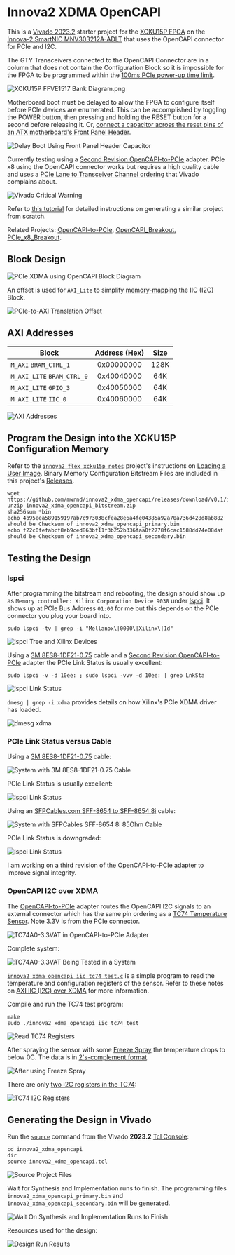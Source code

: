 # Innova2 XDMA OpenCAPI

This is a [Vivado 2023.2](https://www.xilinx.com/support/download/index.html/content/xilinx/en/downloadNav/vivado-design-tools/2023-2.html) starter project for the [XCKU15P FPGA](https://www.xilinx.com/products/silicon-devices/fpga/kintex-ultrascale-plus.html) on the [Innova-2 SmartNIC MNV303212A-ADLT](https://www.nvidia.com/en-us/networking/ethernet/innova-2-flex/) that uses the OpenCAPI connector for PCIe and I2C.

The GTY Transceivers connected to the OpenCAPI Connector are in a column that does not contain the Configuration Block so it is impossible for the FPGA to be programmed within the [100ms PCIe power-up time limit](https://pcisig.com/specifications/ecr_ecn_process?speclib=100+ms).

![XCKU15P FFVE1517 Bank Diagram.png](img/XCKU15P_FFVE1517_Bank_Diagram.png)

Motherboard boot must be delayed to allow the FPGA to configure itself before PCIe devices are enumerated. This can be accomplished by toggling the POWER button, then pressing and holding the RESET button for a second before releasing it. Or, [connect a capacitor across the reset pins of an ATX motherboard's Front Panel Header](https://github.com/mwrnd/ATX_Boot_Delay).

![Delay Boot Using Front Panel Header Capacitor](img/Delay_Boot_Using_FrontPanelHeader_Capacitor.jpg)

Currently testing using a [Second Revision OpenCAPI-to-PCIe](https://github.com/mwrnd/OpenCAPI-to-PCIe/releases/tag/v0.2-alpha) adapter. PCIe x8 using the OpenCAPI connector works but requires a high quality cable and uses a [PCIe Lane to Transceiver Channel ordering](compile.tcl#L20) that Vivado complains about.

![Vivado Critical Warning](img/Overriding_Physical_Property_Critical_Warning_Message.png)

Refer to [this tutorial](https://github.com/mwrnd/notes/tree/main/Vivado_XDMA_DDR4_Tutorial) for detailed instructions on generating a similar project from scratch.

Related Projects: [OpenCAPI-to-PCIe](https://github.com/mwrnd/OpenCAPI-to-PCIe), [OpenCAPI_Breakout](https://github.com/mwrnd/OpenCAPI_Breakout), [PCIe_x8_Breakout](https://github.com/mwrnd/PCIe_x8_Breakout).




## Block Design

![PCIe XDMA using OpenCAPI Block Diagram](img/innova2_xdma_opencapi_Block_Diagram.png)

An offset is used for `AXI_Lite` to simplify [memory-mapping](https://manpages.ubuntu.com/manpages/focal/en/man2/mmap.2.html) the IIC (I2C) Block.

![PCIe-to-AXI Translation Offset](img/PCIe-AXI_Translation.png)




## AXI Addresses

| Block                      | Address (Hex) | Size   |
| -------------------------- |:-------------:| :----: |
| `M_AXI` `BRAM_CTRL_1`      |  0x00000000   |  128K  |
| `M_AXI_LITE` `BRAM_CTRL_0` |  0x40040000   |   64K  |
| `M_AXI_LITE` `GPIO_3`      |  0x40050000   |   64K  |
| `M_AXI_LITE` `IIC_0`       |  0x40060000   |   64K  |

![AXI Addresses](img/innova2_xdma_opencapi_AXI_Addresses.png)




## Program the Design into the XCKU15P Configuration Memory

Refer to the [`innova2_flex_xcku15p_notes`](https://github.com/mwrnd/innova2_flex_xcku15p_notes) project's instructions on [Loading a User Image](https://github.com/mwrnd/innova2_flex_xcku15p_notes/#loading-a-user-image). Binary Memory Configuration Bitstream Files are included in this project's [Releases](https://github.com/mwrnd/innova2_xdma_opencapi/releases).

```
wget https://github.com/mwrnd/innova2_xdma_opencapi/releases/download/v0.1/innova2_xdma_opencapi_bitstream.zip
unzip innova2_xdma_opencapi_bitstream.zip
sha256sum *bin
echo 4b95eea589159197ab7c973038cfea28e6a4fe04385a92a70a736d428d8ab882 should be Checksum of innova2_xdma_opencapi_primary.bin
echo f22c0fefabcf8eb9ced863bf11f3b252b336faa0f2778f6cac1588dd74e08daf should be Checksum of innova2_xdma_opencapi_secondary.bin
```




## Testing the Design

### lspci

After programming the bitstream and rebooting, the design should show up as `Memory controller: Xilinx Corporation Device 9038` under [lspci](https://manpages.ubuntu.com/manpages/jammy/man8/lspci.8.html). It shows up at PCIe Bus Address `01:00` for me but this depends on the PCIe connector you plug your board into.
```
sudo lspci -tv | grep -i "Mellanox\|0000\|Xilinx\|1d"
```

![lspci Tree and Xilinx Devices](img/lspci_tvv_XDMA_OpenCAPI.png)

Using a [3M 8ES8-1DF21-0.75](https://www.trustedparts.com/en/search/8ES8-1DF21-0.75) cable and a [Second Revision OpenCAPI-to-PCIe](https://github.com/mwrnd/OpenCAPI-to-PCIe/releases/tag/v0.2-alpha) adapter the PCIe Link Status is usually excellent:
```
sudo lspci -v -d 10ee: ; sudo lspci -vvv -d 10ee: | grep LnkSta
```

![lspci Link Status](img/lspci_XDMA_OpenCAPI_x8_with_3M_8ES8-1DF21-0.75_Cable.png)

`dmesg | grep -i xdma` provides details on how Xilinx's PCIe XDMA driver has loaded.

![dmesg xdma](img/dmesg_xdma.jpg)




### PCIe Link Status versus Cable

Using a [3M 8ES8-1DF21-0.75](https://www.trustedparts.com/en/search/8ES8-1DF21-0.75) cable:

![System with 3M 8ES8-1DF21-0.75 Cable](img/innova2_xdma_opencapi_with_3M_8ES8-1DF21-0.75_Cable.jpg)

PCIe Link Status is usually excellent:

![lspci Link Status](img/lspci_XDMA_OpenCAPI_x8_with_3M_8ES8-1DF21-0.75_Cable.png)

Using an [SFPCables.com SFF-8654 to SFF-8654 8i](https://www.sfpcables.com/24g-internal-slimsas-sff-8654-to-sff-8654-8i-cable-straight-to-90-degree-left-angle-8x-12-sas-4-0-85-ohm-0-5-1-meter) cable:

![System with SFPCables SFF-8654 8i 85Ohm Cable](img/innova2_xdma_opencapi_with_SlimSAS_SFF-8654_8i_85Ohm_Cable.jpg)

PCIe Link Status is downgraded:

![lspci Link Status](img/lspci_XDMA_OpenCAPI_x8_with_SlimSAS_SFF-8654_8i_85Ohm_Cable.png)

I am working on a third revision of the OpenCAPI-to-PCIe adapter to improve signal integrity.




### OpenCAPI I2C over XDMA

The [OpenCAPI-to-PCIe](https://github.com/mwrnd/OpenCAPI-to-PCIe) adapter routes the OpenCAPI I2C signals to an external connector which has the same pin ordering as a [TC74 Temperature Sensor](https://www.microchip.com/en-us/product/tc74). Note 3.3V is from the PCIe connector.

![TC74A0-3.3VAT in OpenCAPI-to-PCIe Adapter](img/TC74A0-3.3VAT_in_OpenCAPI-to-PCIe_Adapter.jpg)

Complete system:

![TC74A0-3.3VAT Being Tested in a System](img/TC74A0-3.3VAT_in_OpenCAPI-to-PCIe_Adapter_In-System.jpg)

[`innova2_xdma_opencapi_iic_tc74_test.c`](innova2_xdma_opencapi_iic_tc74_test.c) is a simple program to read the temperature and configuration registers of the sensor. Refer to these notes on [AXI IIC (I2C) over XDMA](https://github.com/mwrnd/notes/tree/main/embeddedsw_AXI_IIC_over_XDMA) for more information.

Compile and run the TC74 test program:
```
make
sudo ./innova2_xdma_opencapi_iic_tc74_test
```

![Read TC74 Registers](img/xdma_opencapi_TC74_test.png)

After spraying the sensor with some [Freeze Spray](https://mgchemicals.com/products/electronics-maintenance/freeze-spray-electronics/cooling-spray-electronics/) the temperature drops to below 0C. The data is in [2's-complement format](https://en.wikipedia.org/wiki/Two%27s_complement).

![After using Freeze Spray](img/xdma_opencapi_TC74_after_Super_Cold_Spray.png)

There are only [two I2C registers in the TC74](https://ww1.microchip.com/downloads/aemDocuments/documents/APID/ProductDocuments/DataSheets/21462D.pdf):

![TC74 I2C Registers](img/TC74_I2C_Registers.png)




## Generating the Design in Vivado

Run the [`source`](https://docs.xilinx.com/r/en-US/ug939-vivado-designing-with-ip-tutorial/Source-the-Tcl-Script?tocId=7Z_1hFhH~LLrqoYsyOuZHw) command from the Vivado **2023.2** [Tcl Console](https://docs.xilinx.com/r/en-US/ug893-vivado-ide/Using-the-Tcl-Console):

```
cd innova2_xdma_opencapi
dir
source innova2_xdma_opencapi.tcl
```

![Source Project Files](img/Vivado_source_Project_Tcl.png)

Wait for Synthesis and Implementation runs to finish. The programming files `innova2_xdma_opencapi_primary.bin` and `innova2_xdma_opencapi_secondary.bin` will be generated.

![Wait On Synthesis and Implementation Runs to Finish](img/wait_on_runs.png)

Resources used for the design:

![Design Run Results](img/innova2_xdma_opencapi_Design_Run_Results.png)




